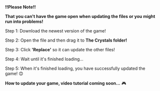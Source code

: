 <b>!!Please Note!!</b>

<b>That you can't have the game open when updating the files or you might run into problems!</b>

Step 1: Download the newest version of the game!

Step 2: Open the file and then drag it to <b>The Crystals folder!</b>

Step 3: Click <b>'Replace'</b> so it can update the other files!

Step 4: Wait until it's finished loading...

Step 5: When it's finished loading, you have successfully updated the game! 😊

<b>How to update your game, video tutorial coming soon...</b> 🎮
